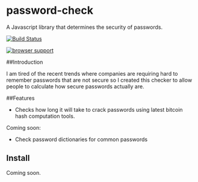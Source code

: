 # password-check

A Javascript library that determines the security of passwords.

[![Build Status](https://travis-ci.org/lloydho/password-check.svg?branch=master)](https://travis-ci.org/lloydho/password-check)

[![browser support](https://ci.testling.com/lloydho/password-check.png)](https://ci.testling.com/lloydho/password-check)

##Introduction

I am tired of the recent trends where companies are requiring hard to remember passwords that are not secure so I created this checker to allow people to calculate how secure passwords actually are.

##Features

- Checks how long it will take to crack passwords using latest bitcoin hash computation tools.

Coming soon:

- Check password dictionaries for common passwords

## Install

Coming soon.